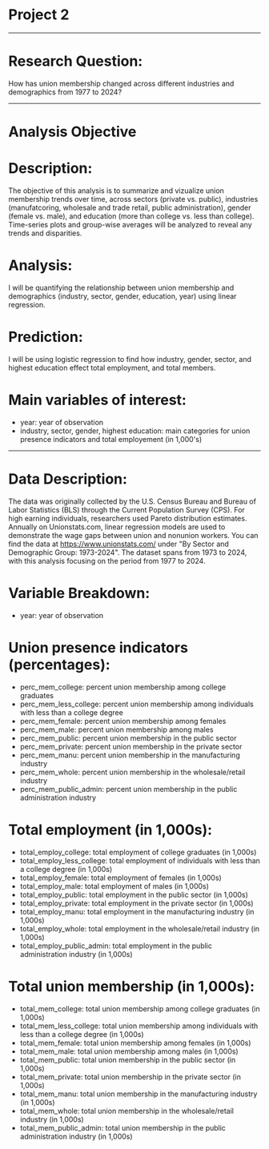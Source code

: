 # Project 2
---
# Research Question:
How has union membership changed across different industries and demographics from 1977 to 2024?

---
# Analysis Objective
# Description: 
The objective of this analysis is to summarize and vizualize union membership trends over time, across sectors (private vs. public), industries (manufatcoring, wholesale and trade retail, public administration), gender (female vs. male), and education (more than college vs. less than college). Time-series plots and group-wise averages will be analyzed to reveal any trends and disparities. 
# Analysis:
I will be quantifying the relationship between union membership and demographics (industry, sector, gender, education, year) using linear regression. 
# Prediction:
I will be using logistic regression to find how industry, gender, sector, and highest education effect total employment, and total members. 
# Main variables of interest:
* year: year of observation 
* industry, sector, gender, highest education: main categories for union presence indicators and total employement (in 1,000's)

---
# Data Description:
The data was originally collected by the U.S. Census Bureau and Bureau of Labor Statistics (BLS) through the Current Population Survey (CPS). For high earning individuals, researchers used Pareto distribution estimates. Annually on Unionstats.com, linear regression models are used to demonstrate the wage gaps between union and nonunion workers. You can find the data at https://www.unionstats.com/ under "By Sector and Demographic Group: 1973-2024". The dataset spans from 1973 to 2024, with this analysis focusing on the period from 1977 to 2024.

# Variable Breakdown:
* year: year of observation

# Union presence indicators (percentages):
* perc_mem_college: percent union membership among college graduates
* perc_mem_less_college: percent union membership among individuals with less than a college degree
* perc_mem_female: percent union membership among females
* perc_mem_male: percent union membership among males
* perc_mem_public: percent union membership in the public sector
* perc_mem_private: percent union membership in the private sector
* perc_mem_manu: percent union membership in the manufacturing industry
* perc_mem_whole: percent union membership in the wholesale/retail industry
* perc_mem_public_admin: percent union membership in the public administration industry

# Total employment (in 1,000s):
* total_employ_college: total employment of college graduates (in 1,000s)
* total_employ_less_college: total employment of individuals with less than a college degree (in 1,000s)
* total_employ_female: total employment of females (in 1,000s)
* total_employ_male: total employment of males (in 1,000s)
* total_employ_public: total employment in the public sector (in 1,000s)
* total_employ_private: total employment in the private sector (in 1,000s)
* total_employ_manu: total employment in the manufacturing industry (in 1,000s)
* total_employ_whole: total employment in the wholesale/retail industry (in 1,000s)
* total_employ_public_admin: total employment in the public administration industry (in 1,000s)

# Total union membership (in 1,000s):
* total_mem_college: total union membership among college graduates (in 1,000s)
* total_mem_less_college: total union membership among individuals with less than a college degree (in 1,000s)
* total_mem_female: total union membership among females (in 1,000s)
* total_mem_male: total union membership among males (in 1,000s)
* total_mem_public: total union membership in the public sector (in 1,000s)
* total_mem_private: total union membership in the private sector (in 1,000s)
* total_mem_manu: total union membership in the manufacturing industry (in 1,000s)
* total_mem_whole: total union membership in the wholesale/retail industry (in 1,000s)
* total_mem_public_admin: total union membership in the public administration industry (in 1,000s)
